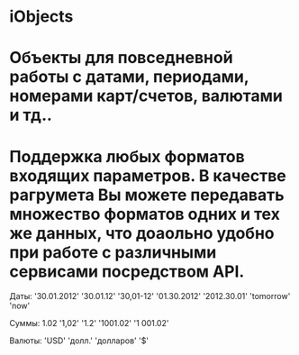 iObjects
========

Объекты для повседневной работы с датами, периодами, номерами карт/счетов, валютами и тд..
========

Поддержка любых форматов входящих параметров.
В качестве рагрумета Вы можете передавать множество форматов одних и тех же данных, что доаольно удобно при работе с различными сервисами посредством API.
========
Даты:
'30.01.2012'
'30.01.12'
'30,01-12'
'01.30.2012'
'2012.30.01'
'tomorrow'
'now'

Суммы:
1.02
'1,02'
'1.2'
'1001.02'
'1 001.02'

Валюты:
'USD'
'долл.'
'долларов'
'$'